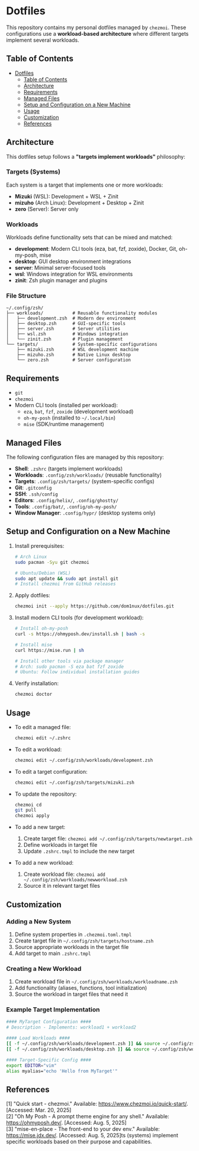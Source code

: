# Dotfiles
This repository contains my personal dotfiles managed by `chezmoi`. These configurations use a **workload-based architecture** where different targets implement several workloads.

## Table of Contents
- [Dotfiles](#dotfiles)
  - [Table of Contents](#table-of-contents)
  - [Architecture](#architecture)
  - [Requirements](#requirements)
  - [Managed Files](#managed-files)
  - [Setup and Configuration on a New Machine](#setup-and-configuration-on-a-new-machine)
  - [Usage](#usage)
  - [Customization](#customization)
  - [References](#references)

## Architecture

This dotfiles setup follows a **"targets implement workloads"** philosophy:

### Targets (Systems)
Each system is a target that implements one or more workloads:
- **Mizuki** (WSL): Development + WSL + Zinit
- **mizuho** (Arch Linux): Development + Desktop + Zinit  
- **zero** (Server): Server only

### Workloads
Workloads define functionality sets that can be mixed and matched:
- **development**: Modern CLI tools (eza, bat, fzf, zoxide), Docker, Git, oh-my-posh, mise
- **desktop**: GUI desktop environment integrations
- **server**: Minimal server-focused tools
- **wsl**: Windows integration for WSL environments
- **zinit**: Zsh plugin manager and plugins

### File Structure
```
~/.config/zsh/
├── workloads/           # Reusable functionality modules
│   ├── development.zsh  # Modern dev environment
│   ├── desktop.zsh      # GUI-specific tools
│   ├── server.zsh       # Server utilities
│   ├── wsl.zsh          # Windows integration
│   └── zinit.zsh        # Plugin management
└── targets/             # System-specific configurations
    ├── mizuki.zsh       # WSL development machine
    ├── mizuho.zsh       # Native Linux desktop
    └── zero.zsh         # Server configuration
```

## Requirements
* `git`
* `chezmoi`
* Modern CLI tools (installed per workload):
  - `eza`, `bat`, `fzf`, `zoxide` (development workload)
  - `oh-my-posh` (installed to `~/.local/bin`)
  - `mise` (SDK/runtime management)

## Managed Files
The following configuration files are managed by this repository:
- **Shell**: `.zshrc` (targets implement workloads)
- **Workloads**: `.config/zsh/workloads/` (reusable functionality)
- **Targets**: `.config/zsh/targets/` (system-specific configs)
- **Git**: `.gitconfig`
- **SSH**: `.ssh/config`
- **Editors**: `.config/helix/`, `.config/ghostty/`
- **Tools**: `.config/bat/`, `.config/oh-my-posh/`
- **Window Manager**: `.config/hypr/` (desktop systems only)

## Setup and Configuration on a New Machine
1. Install prerequisites:
   ```bash
   # Arch Linux
   sudo pacman -Syu git chezmoi
   
   # Ubuntu/Debian (WSL)
   sudo apt update && sudo apt install git
   # Install chezmoi from GitHub releases
   ```

2. Apply dotfiles:
   ```bash
   chezmoi init --apply https://github.com/dom1nux/dotfiles.git
   ```

3. Install modern CLI tools (for development workload):
   ```bash
   # Install oh-my-posh
   curl -s https://ohmyposh.dev/install.sh | bash -s
   
   # Install mise
   curl https://mise.run | sh
   
   # Install other tools via package manager
   # Arch: sudo pacman -S eza bat fzf zoxide
   # Ubuntu: Follow individual installation guides
   ```

4. Verify installation:
   ```bash
   chezmoi doctor
   ```

## Usage
- To edit a managed file:
  ```bash
  chezmoi edit ~/.zshrc
  ```
  
- To edit a workload:
  ```bash
  chezmoi edit ~/.config/zsh/workloads/development.zsh
  ```
  
- To edit a target configuration:
  ```bash
  chezmoi edit ~/.config/zsh/targets/mizuki.zsh
  ```

- To update the repository:
  ```bash
  chezmoi cd
  git pull
  chezmoi apply
  ```

- To add a new target:
  1. Create target file: `chezmoi add ~/.config/zsh/targets/newtarget.zsh`
  2. Define workloads in target file
  3. Update `.zshrc.tmpl` to include the new target

- To add a new workload:
  1. Create workload file: `chezmoi add ~/.config/zsh/workloads/newworkload.zsh`
  2. Source it in relevant target files

## Customization

### Adding a New System
1. Define system properties in `.chezmoi.toml.tmpl`
2. Create target file in `~/.config/zsh/targets/hostname.zsh`
3. Source appropriate workloads in the target file
4. Add target to main `.zshrc.tmpl`

### Creating a New Workload
1. Create workload file in `~/.config/zsh/workloads/workloadname.zsh`
2. Add functionality (aliases, functions, tool initialization)
3. Source the workload in target files that need it

### Example Target Implementation
```bash
#### MyTarget Configuration ####
# Description - Implements: workload1 + workload2

#### Load Workloads ####
[[ -f ~/.config/zsh/workloads/development.zsh ]] && source ~/.config/zsh/workloads/development.zsh
[[ -f ~/.config/zsh/workloads/desktop.zsh ]] && source ~/.config/zsh/workloads/desktop.zsh

#### Target-Specific Config ####
export EDITOR="vim"
alias myalias="echo 'Hello from MyTarget'"
```

## References
[1] "Quick start - chezmoi." Available: https://www.chezmoi.io/quick-start/. [Accessed: Mar. 20, 2025]  
[2] "Oh My Posh - A prompt theme engine for any shell." Available: https://ohmyposh.dev/. [Accessed: Aug. 5, 2025]  
[3] "mise-en-place - The front-end to your dev env." Available: https://mise.jdx.dev/. [Accessed: Aug. 5, 2025]ts (systems) implement specific workloads based on their purpose and capabilities.